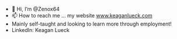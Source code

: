- 👋 Hi, I’m @Zenox64
- 📫 How to reach me ... my website www.keaganlueck.com
- Mainly self-taught and looking to learn more through employment!
- LinkedIn: Keagan Lueck

<!---
Zenox64/Zenox64 is a ✨ special ✨ repository because its `README.md` (this file) appears on your GitHub profile.
You can click the Preview link to take a look at your changes.
--->
